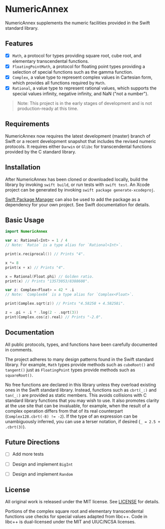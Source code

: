 # NumericAnnex

NumericAnnex supplements the numeric facilities provided in the Swift standard
library.


## Features

- [x] `Math`, a protocol for types providing square root, cube root, and
      elementary transcendental functions.
- [x] `FloatingPointMath`, a protocol for floating point types providing a
      selection of special functions such as the gamma function.
- [x] `Complex`, a value type to represent complex values in Cartesian form,
      which provides all functions required by `Math`.
- [x] `Rational`, a value type to represent rational values, which supports the
      special values infinity, negative infinity, and NaN ("not a number").

> Note: This project is in the early stages of development and is not
> production-ready at this time.


## Requirements

NumericAnnex now requires the latest development (master) branch of Swift or a
recent development snapshot that includes the revised numeric protocols. It
requires either `Darwin` or `Glibc` for transcendental functions provided by the
C standard library.


## Installation

After NumericAnnex has been cloned or downloaded locally, build the library by
invoking `swift build`, or run tests with `swift test`. An Xcode project can be
generated by invoking `swift package generate-xcodeproj`.

[Swift Package Manager](https://swift.org/package-manager/) can also be used to
add the package as a dependency for your own project. See Swift documentation
for details.


## Basic Usage

```swift
import NumericAnnex

var x: Rational<Int> = 1 / 4
// Note: `Ratio` is a type alias for `Rational<Int>`.

print(x.reciprocal()) // Prints "4".

x *= 8
print(x + x) // Prints "4".

x = Rational(Float.phi) // Golden ratio.
print(x) // Prints "13573053/8388608".

var z: Complex<Float> = 42 * .i
// Note: `Complex64` is a type alias for `Complex<Float>`.

print(Complex.sqrt(z)) // Prints "4.58258 + 4.58258i".

z = .pi + .i * .log(2 - .sqrt(3))
print(Complex.cos(z).real) // Prints "-2.0".
```


## Documentation

All public protocols, types, and functions have been carefully documented in
comments.

The project adheres to many design patterns found in the Swift standard library.
For example, `Math` types provide methods such as `cubeRoot()` and `tangent()`
just as `FloatingPoint` types provide methods such as `squareRoot()`.

No free functions are declared in this library unless they overload existing
ones in the Swift standard library. Instead, functions such as `cbrt(_:)` and
`tan(_:)` are provided as static members. This avoids collisions with C standard
library functions that you may wish to use. It also promotes clarity at the use
site that can be invaluable, for example, when the result of a complex operation
differs from that of its real counterpart (`Complex128.cbrt(-8) != -2`). If the
type of an expression can be unambiguously inferred, you can use a terser
notation, if desired (`_ = 2.5 + .cbrt(3)`).


## Future Directions

- [ ] Add more tests
- [ ] Design and implement `BigInt`
- [ ] Design and implement `Random`


## License

All original work is released under the MIT license. See
[LICENSE](https://github.com/xwu/NumericAnnex/blob/master/LICENSE) for details.

Portions of the complex square root and elementary transcendental functions use
checks for special values adapted from libc++. Code in libc++ is dual-licensed
under the MIT and UIUC/NCSA licenses.
